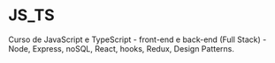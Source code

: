 # JS_TS
Curso de JavaScript e TypeScript - front-end e back-end (Full Stack) - Node, Express, noSQL, React, hooks, Redux, Design Patterns.
